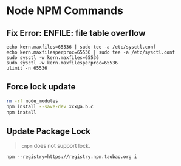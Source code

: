 # Node NPM Commands


## Fix Error: ENFILE: file table overflow

```
echo kern.maxfiles=65536 | sudo tee -a /etc/sysctl.conf
echo kern.maxfilesperproc=65536 | sudo tee -a /etc/sysctl.conf
sudo sysctl -w kern.maxfiles=65536
sudo sysctl -w kern.maxfilesperproc=65536
ulimit -n 65536
```

## Force lock update

``` bash
rm -rf node_modules
npm install --save-dev xxx@a.b.c
npm install
```

## Update Package Lock

> `cnpm` does not support lock.

```
npm --registry=https://registry.npm.taobao.org i
```

